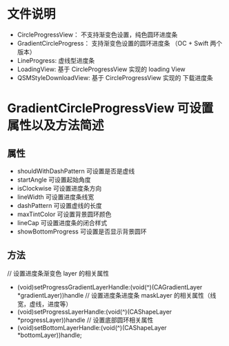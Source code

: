 # 文件说明
  - CircleProgressView： 不支持渐变色设置，纯色圆环进度条
  - GradientCircleProgress： 支持渐变色设置的圆环进度条 （OC + Swift 两个版本）
  - LineProgress: 虚线型进度条
  - LoadingView: 基于 CircleProgressView 实现的 loading View
  - QSMStyleDownloadView: 基于 CircleProgressView 实现的 下载进度条
# GradientCircleProgressView 可设置属性以及方法简述
## 属性
  - shouldWithDashPattern 可设置是否是虚线
  - startAngle 可设置起始角度
  - isClockwise 可设置进度条方向
  - lineWidth 可设置进度条线宽
  - dashPattern 可设置虚线的长度
  - maxTintColor 可设置背景圆环颜色
  - lineCap 可设置进度条的闭合样式
  - showBottomProgress 可设置是否显示背景圆环
## 方法
  // 设置进度条渐变色 layer 的相关属性
  - (void)setProgressGradientLayerHandle:(void(^)(CAGradientLayer *gradientLayer))handle
  // 设置进度条进度条 maskLayer 的相关属性（线宽，虚线，进度等）
  - (void)setProgressLayerHandle:(void(^)(CAShapeLayer *progressLayer))handle
  // 设置底部圆环相关属性
  - (void)setBottomLayerHandle:(void(^)(CAShapeLayer *bottomLayer))handle;
